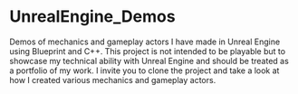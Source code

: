 # UnrealEngine_Demos
Demos of mechanics and gameplay actors I have made in Unreal Engine using Blueprint and C++.
This project is not intended to be playable but to showcase my technical ability with Unreal Engine and should be treated as a portfolio of my work.
I invite you to clone the project and take a look at how I created various mechanics and gameplay actors.
